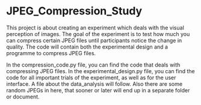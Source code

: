 # JPEG_Compression_Study
This project is about creating an experiment which deals with the visual perception of images. The goal of the experiment is to test how much you can compress certain JPEG files until participants notice the change in quality. The code will contain both the experimental design and a programme to compress JPEG files.

In the compression_code.py file, you can find the code that deals with compressing JPEG files.
In the experimental_design.py file, you can find the code for all important trials of the experiment, as well as for the user interface.
A file about the data_analysis will follow. Also there are some random JPEGs in here, that sooner or later will end up in a separate folder or document.
